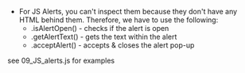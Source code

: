 - For JS Alerts, you can't inspect them because they don't have any HTML behind them. Therefore, we have to use the following:
  - .isAlertOpen() - checks if the alert is open
  - .getAlertText() - gets the text within the alert
  - .acceptAlert() - accepts & closes the alert pop-up

see 09_JS_alerts.js for examples
